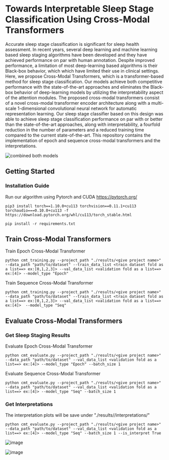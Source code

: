 # Towards Interpretable Sleep Stage Classification Using Cross-Modal Transformers

Accurate sleep stage classification is significant for sleep health assessment. In recent years, several deep learning and machine learning based sleep staging algorithms have been developed and they have achieved performance on par with human annotation. Despite improved performance, a limitation of most deep-learning based algorithms is their Black-box behavior, which which have limited their use in clinical settings. Here, we propose Cross-Modal Transformers, which is a transformer-based method for sleep stage classification. Our models achieve both competitive performance with the state-of-the-art approaches and eliminates the Black-box behavior of deep-learning models by  utilizing the interpretability aspect of the attention modules. The proposed cross-modal transformers consist of a novel cross-modal transformer encoder architecture along with a multi-scale 1-dimensional convolutional neural network for automatic representation learning. Our sleep stage classifier based on this design was able to achieve sleep stage classification performance on par with or better than the state-of-the-art approaches, along with interpretability, a fourfold reduction in the number of parameters and a reduced training time compared to the current state-of-the-art. This repository contains the implementation of epoch and sequence cross-modal transformers and the interpretations. 

![combined both models](https://user-images.githubusercontent.com/52663918/164946073-30f00556-b073-4aa0-8d52-460766a20a23.png)

## Getting Started

### Installation Guide
Run our algorithm using Pytorch and CUDA https://pytorch.org/

```
pip3 install torch==1.10.0+cu113 torchvision==0.11.1+cu113 torchaudio===0.10.0+cu113 -f https://download.pytorch.org/whl/cu113/torch_stable.html
```

```
pip install -r requirements.txt
```

## Train Cross-Modal Transformers

Train Epoch Cross-Modal Transformer

```
python cmt_training.py --project_path "./results/<give project name>" --data_path "path/to/dataset" --train_data_list <train dataset fold as a list==> ex:[0,1,2,3]> --val_data_list <validation fold as a list==> ex:[4]> --model_type "Epoch" 
```

Train Sequence Cross-Modal Transformer

```
python cmt_training.py --project_path "./results/<give project name>" --data_path "path/to/dataset" --train_data_list <train dataset fold as a list==> ex:[0,1,2,3]> --val_data_list <validation fold as a list==> ex:[4]>  --model_type "Seq" 
```

## Evaluate Cross-Modal Transformers

### Get Sleep Staging Results

Evaluate Epoch Cross-Modal Transformer

```
python cmt_evaluate.py --project_path "./results/<give project name>" --data_path "path/to/dataset" --val_data_list <validation fold as a list==> ex:[4]> --model_type "Epoch" --batch_size 1
```

Evaluate Sequence Cross-Modal Transformer

```
python cmt_evaluate.py --project_path "./results/<give project name>" --data_path "path/to/dataset" --val_data_list <validation fold as a list==> ex:[4]> --model_type "Seq" --batch_size 1
```

### Get Interpretations

The interpretation plots will be save under "./results/<give project name>/interpretations/<Data no>"
```
python cmt_evaluate.py --project_path "./results/<give project name>" --data_path "path/to/dataset" --val_data_list <validation fold as a list==> ex:[4]> --model_type "Seq" --batch_size 1 --is_interpret True
```
  
![image](https://user-images.githubusercontent.com/52663918/164946114-2f84af8d-a49d-45e7-8836-c492c79e10b1.png)
  
![image](https://user-images.githubusercontent.com/52663918/164946126-218a7e1a-6569-4efc-8c3e-b4403497a5f0.png)

